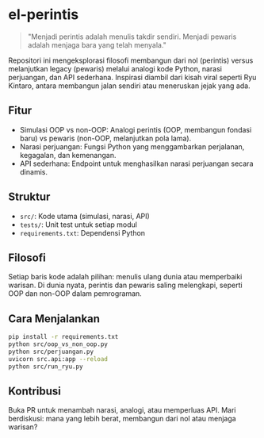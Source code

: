 # el-perintis

> "Menjadi perintis adalah menulis takdir sendiri. Menjadi pewaris adalah menjaga bara yang telah menyala."

Repositori ini mengeksplorasi filosofi membangun dari nol (perintis) versus melanjutkan legacy (pewaris) melalui analogi kode Python, narasi perjuangan, dan API sederhana. Inspirasi diambil dari kisah viral seperti Ryu Kintaro, antara membangun jalan sendiri atau meneruskan jejak yang ada.

## Fitur

- Simulasi OOP vs non-OOP: Analogi perintis (OOP, membangun fondasi baru) vs pewaris (non-OOP, melanjutkan pola lama).
- Narasi perjuangan: Fungsi Python yang menggambarkan perjalanan, kegagalan, dan kemenangan.
- API sederhana: Endpoint untuk menghasilkan narasi perjuangan secara dinamis.

## Struktur

- `src/`: Kode utama (simulasi, narasi, API)
- `tests/`: Unit test untuk setiap modul
- `requirements.txt`: Dependensi Python

## Filosofi

Setiap baris kode adalah pilihan: menulis ulang dunia atau memperbaiki warisan. Di dunia nyata, perintis dan pewaris saling melengkapi, seperti OOP dan non-OOP dalam pemrograman.

## Cara Menjalankan

```bash
pip install -r requirements.txt
python src/oop_vs_non_oop.py
python src/perjuangan.py
uvicorn src.api:app --reload
python src/run_ryu.py
```

## Kontribusi

Buka PR untuk menambah narasi, analogi, atau memperluas API. Mari berdiskusi: mana yang lebih berat, membangun dari nol atau menjaga warisan?
